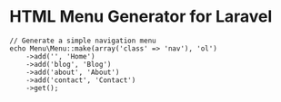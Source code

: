 # HTML Menu Generator for Laravel

    // Generate a simple navigation menu
    echo Menu\Menu::make(array('class' => 'nav'), 'ol')
        ->add('', 'Home')
        ->add('blog', 'Blog')
        ->add('about', 'About')
        ->add('contact', 'Contact')
        ->get();
